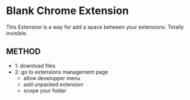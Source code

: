 # Blank Chrome Extension

This Extension is a way for add a space between your extensions.
Totally invisible.

## METHOD
- 1: download files
- 2: go to extensions management page
    - allow developper menu
    - add unpacked extension
    - scope your folder

